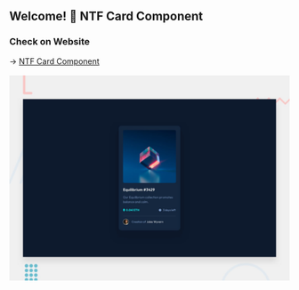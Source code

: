 ## Welcome! 👋 NTF Card Component


### Check on Website
<p> 
  →
  <a href="https://focused-fermi-b3de60.netlify.app/"> NTF Card Component
  <br />
  <br />
  <img src="https://github.com/cornelber/ntf-preview-card-component/blob/main/design/desktop-preview.jpg" alt"NTF Card Component"/>
  </a>
</p>
